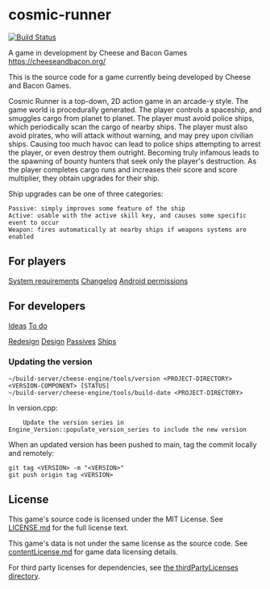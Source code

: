 # cosmic-runner

[![Build Status](https://wells-family.xyz/jenkins/buildStatus/icon?job=cosmic-runner)](https://wells-family.xyz/jenkins/job/cosmic-runner/)

A game in development by Cheese and Bacon Games
https://cheeseandbacon.org/

This is the source code for a game currently being developed by Cheese and Bacon Games.

Cosmic Runner is a top-down, 2D action game in an arcade-y style. The game world is procedurally generated.
The player controls a spaceship, and smuggles cargo from planet to planet. The player must avoid police ships,
which periodically scan the cargo of nearby ships. The player must also avoid pirates, who will attack without warning,
and may prey upon civilian ships. Causing too much havoc can lead to police ships attempting to arrest the player,
or even destroy them outright. Becoming truly infamous leads to the spawning of bounty hunters that seek only the
player's destruction. As the player completes cargo runs and increases their score and score multiplier, they obtain
upgrades for their ship.

Ship upgrades can be one of three categories:

    Passive: simply improves some feature of the ship
    Active: usable with the active skill key, and causes some specific event to occur
    Weapon: fires automatically at nearby ships if weapons systems are enabled

## For players

[System requirements](docs/systemRequirements.md)
[Changelog](docs/changelog.md)
[Android permissions](docs/androidPermissions.md)

## For developers

[Ideas](development/ideas.md)
[To do](development/toDo.md)

[Redesign](development/design/redesign.md)
[Design](development/design/design.md)
[Passives](development/design/passives.ods)
[Ships](development/design/ships.ods)

### Updating the version

    ~/build-server/cheese-engine/tools/version <PROJECT-DIRECTORY> <VERSION-COMPONENT> [STATUS]
    ~/build-server/cheese-engine/tools/build-date <PROJECT-DIRECTORY>

In version.cpp:

        Update the version series in Engine_Version::populate_version_series to include the new version

When an updated version has been pushed to main, tag the commit locally and remotely:

    git tag <VERSION> -m "<VERSION>"
    git push origin tag <VERSION>

## License

This game's source code is licensed under the MIT License. See [LICENSE.md](docs/LICENSE.md) for the full license text.

This game's data is not under the same license as the source code. See [contentLicense.md](docs/contentLicense.md) for
game data licensing details.

For third party licenses for dependencies, see [the thirdPartyLicenses directory](docs/thirdPartyLicenses).
